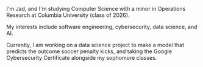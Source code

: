 I'm Jad, and I'm studying Computer Science with a minor in Operations Research at Columbia University (class of 2026).

My interests include software engineering, cybersecurity, data science, and AI. 

Currently, I am working on a data science project to make a model that predicts the outcome soccer penalty kicks, 
and taking the Google Cybersecurity Certificate alongside my sophomore classes.
